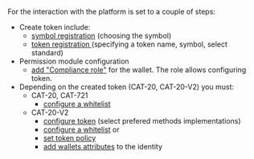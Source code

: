 For the interaction with the platform is set to a couple of steps:
* Create token
include:
	* [symbol registration](cli-applications/symbol-registry.md) (choosing the symbol)
  * [token registration ](cli-applications/tokens-factory.md)(specifying a token name, symbol, select standard)
* Permission module configuration
	* [add "Compliance role"](cli-applications/permission-module.md) for the wallet. The role allows configuring token.
* Depending on the created token (CAT-20, CAT-20-V2) you must:
	* CAT-20, CAT-721
		* [configure a whitelist](cli-applications/whitelist.md)
	* CAT-20-V2 
		* [configure token](cli-applications/cat20-v2-configuration.md) (select prefered methods implementations)
		* [configure a whitelist](cli-applications/whitelist.md)
			or
		* [set token policy](cli-applications/token-policy-registry.md)
		* [add wallets attributes](cli-applications/identity.md) to the identity